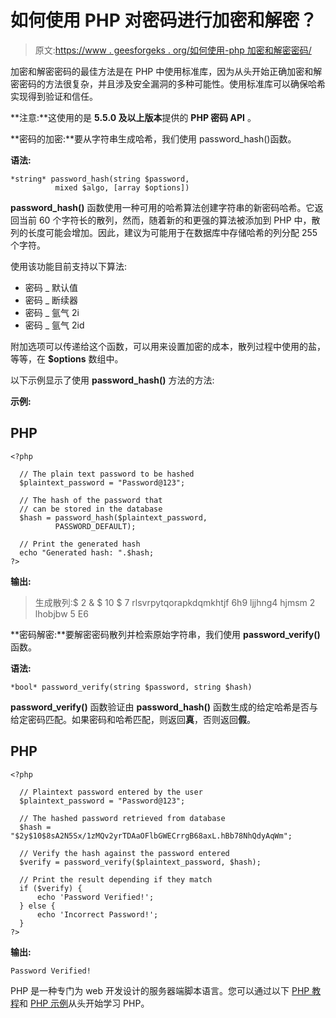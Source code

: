 # 如何使用 PHP 对密码进行加密和解密？

> 原文:[https://www . geesforgeks . org/如何使用-php 加密和解密密码/](https://www.geeksforgeeks.org/how-to-encrypt-and-decrypt-passwords-using-php/)

加密和解密密码的最佳方法是在 PHP 中使用标准库，因为从头开始正确加密和解密密码的方法很复杂，并且涉及安全漏洞的多种可能性。使用标准库可以确保哈希实现得到验证和信任。

**注意:**这使用的是 **5.5.0 及以上版本**提供的 **PHP 密码 API** 。

**密码的加密:**要从字符串生成哈希，我们使用 password_hash()函数。

**语法:**

```
*string* password_hash(string $password, 
          mixed $algo, [array $options])
```

**password_hash()** 函数使用一种可用的哈希算法创建字符串的新密码哈希。它返回当前 60 个字符长的散列，然而，随着新的和更强的算法被添加到 PHP 中，散列的长度可能会增加。因此，建议为可能用于在数据库中存储哈希的列分配 255 个字符。

使用该功能目前支持以下算法:

*   密码 _ 默认值
*   密码 _ 断续器
*   密码 _ 氩气 2i
*   密码 _ 氩气 2id

附加选项可以传递给这个函数，可以用来设置加密的成本，散列过程中使用的盐，等等，在 **$options** 数组中。

以下示例显示了使用 **password_hash()** 方法的方法:

**示例:**

## PHP

```
<?php

  // The plain text password to be hashed
  $plaintext_password = "Password@123";

  // The hash of the password that
  // can be stored in the database
  $hash = password_hash($plaintext_password, 
          PASSWORD_DEFAULT);

  // Print the generated hash
  echo "Generated hash: ".$hash;
?>
```

**输出:**

> 生成散列:$ 2 & $ 10 $ 7 rlsvrpytqorapkdqmkhtjf 6h9 ljjhng4 hjmsm 2 lhobjbw 5 E6

**密码解密:**要解密密码散列并检索原始字符串，我们使用 **password_verify()** 函数。

**语法:**

```
*bool* password_verify(string $password, string $hash)
```

**password_verify()** 函数验证由 **password_hash()** 函数生成的给定哈希是否与给定密码匹配。如果密码和哈希匹配，则返回**真**，否则返回**假**。

## PHP

```
<?php

  // Plaintext password entered by the user
  $plaintext_password = "Password@123";

  // The hashed password retrieved from database
  $hash = 
"$2y$10$8sA2N5Sx/1zMQv2yrTDAaOFlbGWECrrgB68axL.hBb78NhQdyAqWm";

  // Verify the hash against the password entered
  $verify = password_verify($plaintext_password, $hash);

  // Print the result depending if they match
  if ($verify) {
      echo 'Password Verified!';
  } else {
      echo 'Incorrect Password!';
  }
?>
```

**输出:**

```
Password Verified!
```

PHP 是一种专门为 web 开发设计的服务器端脚本语言。您可以通过以下 [PHP 教程](https://www.geeksforgeeks.org/php-tutorials/)和 [PHP 示例](https://www.geeksforgeeks.org/php-examples/)从头开始学习 PHP。